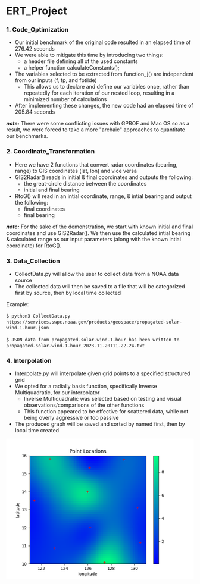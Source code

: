# ERT_Project


### 1. Code_Optimization
- Our initial benchmark of the original code resulted in an elapsed time of 276.42 seconds
- We were able to mitigate this time by introducing two things:
  - a header file defining all of the used constants
  - a helper function calculateConstants();
- The variables selected to be extracted from function_j() are independent from our inputs (f, fp, and fptilde)
  - This allows us to declare and define our variables once, rather than repeatedly for each iteration of our nested loop, resulting in a minimized number of calculations
- After implementing these changes, the new code had an elapsed time of 205.84 seconds

***note:*** There were some conflicting issues with GPROF and Mac OS so as a result, we were forced to take a more "archaic" approaches to quantitate our benchmarks. 


### 2. Coordinate_Transformation
- Here we have 2 functions that convert radar coordinates (bearing, range) to GIS coordinates (lat, lon) and vice versa
- GIS2Radar() reads in initial & final coordinates and outputs the following:
  - the great-circle distance between the coordinates
  - initial and final bearing
- RtoG() will read in an intial coordinate, range, & intial bearing and output the following:
  - final coordinates
  - final bearing

***note:*** For the sake of the demonstration, we start with known initial and final coordinates and use GIS2Radar(). We then use the calculated intial bearing & calculated range as our input parameters (along with the known intial coordinate) for RtoG().


### 3. Data_Collection
- CollectData.py will allow the user to collect data from a NOAA data source
- The collected data will then be saved to a file that will be categorized first by source, then by local time collected

Example:
```
$ python3 CollectData.py https://services.swpc.noaa.gov/products/geospace/propagated-solar-wind-1-hour.json

$ JSON data from propagated-solar-wind-1-hour has been written to propagated-solar-wind-1-hour_2023-11-20T11-22-24.txt
```



### 4. Interpolation
- Interpolate.py will interpolate given grid points to a specified structured grid
- We opted for a radially basis function, specifically Inverse Multiquadratic, for our interpolator
  - Inverse Multiquadratic was selected based on testing and visual observations/comparisons of the other functions
  - This function appeared to be effective for scattered data, while not being overly aggressive or too passive
 - The produced graph will be saved and sorted by named first, then by local time created


![output of python script](https://github.com/gfabricante/ERT_Project/blob/main/Interpolation/outputInterpolation.png)
